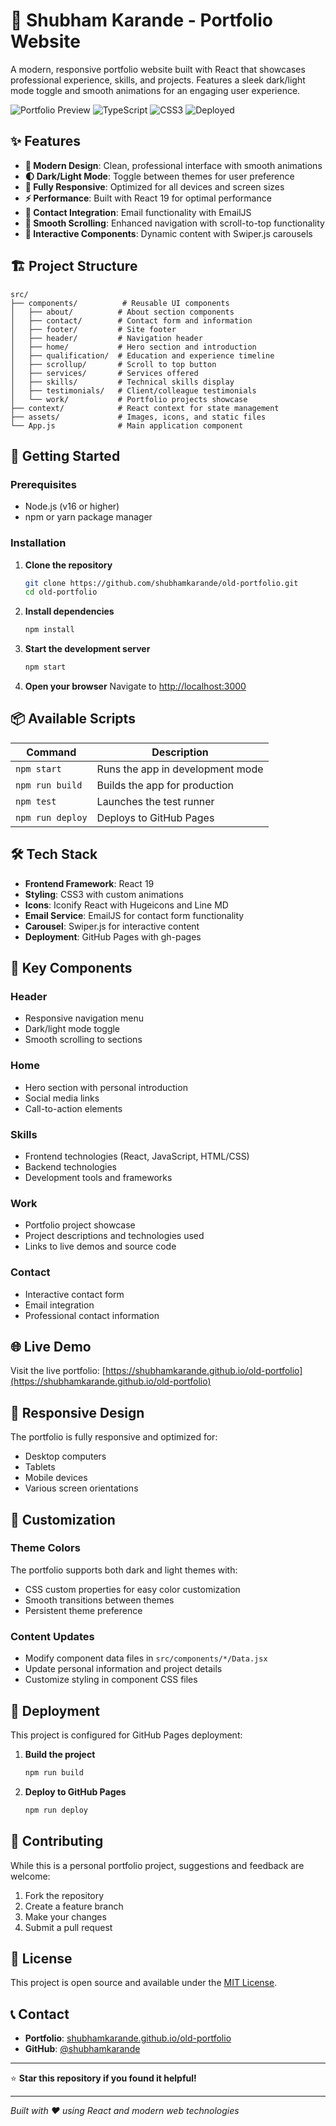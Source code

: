 # 🚀 Shubham Karande - Portfolio Website

A modern, responsive portfolio website built with React that showcases professional experience, skills, and projects. Features a sleek dark/light mode toggle and smooth animations for an engaging user experience.

![Portfolio Preview](https://img.shields.io/badge/React-19.0.0-blue?style=for-the-badge&logo=react)
![TypeScript](https://img.shields.io/badge/TypeScript-5.0-blue?style=for-the-badge&logo=typescript)
![CSS3](https://img.shields.io/badge/CSS3-3.0-orange?style=for-the-badge&logo=css3)
![Deployed](https://img.shields.io/badge/Deployed-GitHub%20Pages-green?style=for-the-badge&logo=github)

## ✨ Features

- **🎨 Modern Design**: Clean, professional interface with smooth animations
- **🌓 Dark/Light Mode**: Toggle between themes for user preference
- **📱 Fully Responsive**: Optimized for all devices and screen sizes
- **⚡ Performance**: Built with React 19 for optimal performance
- **📧 Contact Integration**: Email functionality with EmailJS
- **🎯 Smooth Scrolling**: Enhanced navigation with scroll-to-top functionality
- **🔄 Interactive Components**: Dynamic content with Swiper.js carousels

## 🏗️ Project Structure

```
src/
├── components/          # Reusable UI components
│   ├── about/          # About section components
│   ├── contact/        # Contact form and information
│   ├── footer/         # Site footer
│   ├── header/         # Navigation header
│   ├── home/           # Hero section and introduction
│   ├── qualification/  # Education and experience timeline
│   ├── scrollup/       # Scroll to top button
│   ├── services/       # Services offered
│   ├── skills/         # Technical skills display
│   ├── testimonials/   # Client/colleague testimonials
│   └── work/           # Portfolio projects showcase
├── context/            # React context for state management
├── assets/             # Images, icons, and static files
└── App.js              # Main application component
```

## 🚀 Getting Started

### Prerequisites

- Node.js (v16 or higher)
- npm or yarn package manager

### Installation

1. **Clone the repository**
   ```bash
   git clone https://github.com/shubhamkarande/old-portfolio.git
   cd old-portfolio
   ```

2. **Install dependencies**
   ```bash
   npm install
   ```

3. **Start the development server**
   ```bash
   npm start
   ```

4. **Open your browser**
   Navigate to [http://localhost:3000](http://localhost:3000)

## 📦 Available Scripts

| Command | Description |
|---------|-------------|
| `npm start` | Runs the app in development mode |
| `npm run build` | Builds the app for production |
| `npm test` | Launches the test runner |
| `npm run deploy` | Deploys to GitHub Pages |

## 🛠️ Tech Stack

- **Frontend Framework**: React 19
- **Styling**: CSS3 with custom animations
- **Icons**: Iconify React with Hugeicons and Line MD
- **Email Service**: EmailJS for contact form functionality
- **Carousel**: Swiper.js for interactive content
- **Deployment**: GitHub Pages with gh-pages

## 🎯 Key Components

### Header
- Responsive navigation menu
- Dark/light mode toggle
- Smooth scrolling to sections

### Home
- Hero section with personal introduction
- Social media links
- Call-to-action elements

### Skills
- Frontend technologies (React, JavaScript, HTML/CSS)
- Backend technologies
- Development tools and frameworks

### Work
- Portfolio project showcase
- Project descriptions and technologies used
- Links to live demos and source code

### Contact
- Interactive contact form
- Email integration
- Professional contact information

## 🌐 Live Demo

Visit the live portfolio: [https://shubhamkarande.github.io/old-portfolio](https://shubhamkarande.github.io/old-portfolio)

## 📱 Responsive Design

The portfolio is fully responsive and optimized for:
- Desktop computers
- Tablets
- Mobile devices
- Various screen orientations

## 🎨 Customization

### Theme Colors
The portfolio supports both dark and light themes with:
- CSS custom properties for easy color customization
- Smooth transitions between themes
- Persistent theme preference

### Content Updates
- Modify component data files in `src/components/*/Data.jsx`
- Update personal information and project details
- Customize styling in component CSS files

## 🚀 Deployment

This project is configured for GitHub Pages deployment:

1. **Build the project**
   ```bash
   npm run build
   ```

2. **Deploy to GitHub Pages**
   ```bash
   npm run deploy
   ```

## 🤝 Contributing

While this is a personal portfolio project, suggestions and feedback are welcome:

1. Fork the repository
2. Create a feature branch
3. Make your changes
4. Submit a pull request

## 📄 License

This project is open source and available under the [MIT License](LICENSE).

## 📞 Contact

- **Portfolio**: [shubhamkarande.github.io/old-portfolio](https://shubhamkarande.github.io/old-portfolio)
- **GitHub**: [@shubhamkarande](https://github.com/shubhamkarande)

---

⭐ **Star this repository if you found it helpful!**

---

*Built with ❤️ using React and modern web technologies*
